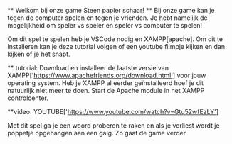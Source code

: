 ** Welkom bij onze game Steen papier schaar! **
Bij onze game kan je tegen de computer spelen en tegen je vrienden. Je hebt namelijk de mogelijkheid om speler vs speler en speler vs computer te spelen!

Om dit spel te spelen heb je VSCode nodig en XAMPP[apache]. Om dit te installeren kan je deze tutorial volgen of een youtube filmpje kijken en dan kijken of je het snapt.

** tutorial:
Download en installeer de laatste versie van XAMPP['https://www.apachefriends.org/download.html'] voor jouw operating system. Heb je XAMPP al eerder geïnstalleerd hoef je dit natuurlijk niet meer te doen. 
Start de Apache module in het XAMPP controlcenter.

**video: YOUTUBE['https://www.youtube.com/watch?v=Gtu52wfEzLY']

Met dit spel ga je een woord proberen te raken en als je verliest wordt je poppetje opgehangen aan een galg. Zo gaat de game verder. 